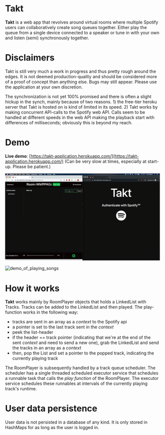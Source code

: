 # Takt
 **Takt** is a web app that revolves around virtual rooms where multiple Spotify users can collaboratively create song queues together. Either play the queue from a single device connected to a speaker or tune in with your own and listen (semi) synchronously together.   

# Disclaimers
Takt is still very much a work in progress and thus pretty rough around the edges. It is not deemed production-quality and should be considered more of a proof of concept than anything else. Bugs may still appear. Please use the application at your own discretion.  

The synchronization is not yet 100% promised and there is often a slight hickup in the synch, mainly because of two reasons. 1) the free-tier heroku server that Takt is hosted on is kind of limited in its speed. 2) Takt works by making concurrent API-calls to the Spotify web API. Calls seem to be handled at different speeds in the web API making the playback start with differences of milliseconds; obviously this is beyond my reach.  

# Demo

**Live demo**: [https://takt-application.herokuapp.com/](https://takt-application.herokuapp.com/) (Can be very slow at times, especially at start-up. Please be patient.)

![demo_of_creating_rooms](demo/create_room.gif)

![demo_of_playing_songs](demo/play_songs.gif)

# How it works
**Takt** works mainly by RoomPlayer objects that holds a LinkedList with Tracks. Tracks can be added to the LinkedList and then played. The play-function works in the following way:
* tracks are sent in an array as a _context_ to the Spotify api
* a pointer is set to the last track sent in the _context_
* peek the list-header
* if the header == track pointer (indicating that we're at the end of the sent _context_ and need to send a new one), grab the LinkedList and send the tracks in an array as a _context_
* then, pop the List and set a pointer to the popped track, indicating the currently playing track

The RoomPlayer is subsequently handled by a track queue scheduler. The scheduler has a single threaded scheduled executor service that schedules a runnable task that calls the _play function_ of the RoomPlayer. The executor service schedules these runnables at intervals of the currently playing track's runtime. 

# User data persistence
User data is not persisted in a database of any kind. It is only stored in HashMaps for as long as the user is logged in.
